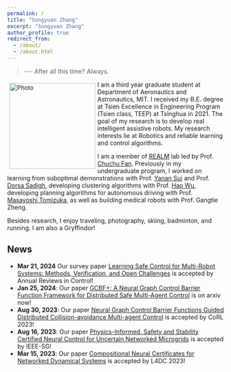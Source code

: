 ```yaml
---
permalink: /
title: "Songyuan Zhang"
excerpt: "Songyuan Zhang"
author_profile: true
redirect_from: 
  - /about/
  - /about.html
---
```


> --- After all this time? Always.

<p>
  <img src="https://syzhang092218-source.github.io/files/syzhang.jpg?raw=true" alt="Photo" style="width: 200px;" hspace="5" vspace="5" align="left"/> 
  I am a third year graduate student at Department of Aeronautics and Astronautics, MIT. I received my B.E. degree at Tsien Excellence in Engineering Program (Tsien class, TEEP) at Tsinghua in 2021. The goal of my research is to develop real intelligent assistive robots. My research interests lie at Robotics and reliable learning and control algorithms.
</p>


I am a member of [REALM](http://realm.mit.edu/) lab led by Prof. [Chuchu Fan](https://chuchu.mit.edu/). Previously in my undergraduate program, I worked on learning from suboptimal demonstrations with Prof. [Yanan Sui](https://www.yanansui.com/) and Prof. [Dorsa Sadigh](https://dorsa.fyi/), developing clustering algorithms with Prof. [Hao Wu](https://haowu1983.github.io/), developing planning algorithms for autonomous driving with Prof. [Masayoshi Tomizuka](https://msc.berkeley.edu/people/tomizuka.html), as well as building medical robots with Prof. Gangtie Zheng. 

Besides research, I enjoy traveling, photography, skiing, badminton, and running. I am also a Gryffindor!



## News

- **Mar 21, 2024** Our survey paper [Learning Safe Control for Multi-Robot Systems: Methods, Verification, and Open Challenges](https://www.sciencedirect.com/science/article/abs/pii/S1367578824000178) is accepted by Annual Reviews in Control!
- **Jan 25, 2024**: Our paper [GCBF+: A Neural Graph Control Barrier Function Framework for Distributed Safe Multi-Agent Control](https://arxiv.org/abs/2401.14554) is on arxiv now! 
- **Aug 30, 2023**: Our paper [Neural Graph Control Barrier Functions Guided Distributed Collision-avoidance Multi-agent Control](https://mit-realm.github.io/gcbf-website/) is accepted by CoRL 2023!
- **Aug 16, 2023**: Our paper [Physics-Informed, Safety and Stability Certified Neural Control for Uncertain Networked Microgrids](https://ieeexplore.ieee.org/stamp/stamp.jsp?arnumber=10233047) is accepted by IEEE-SG!
- **Mar 15, 2023**: Our paper [Compositional Neural Certificates for Networked Dynamical Systems](https://mit-realm.github.io/neuriss-website/) is accepted by L4DC 2023!
<!-- - **Sep 28, 2021**: Our paper [Confidence-Aware Imitation Learning from Demonstrations with Varying Optimality](https://sites.google.com/view/cail/)" is accepted by NeurIPS 2021!  -->
<!-- - **Aug 27, 2021**: First day in our lab at MIT physically! -->
<!-- - **Feb 23, 2021**: I received an offer from MIT! -->

